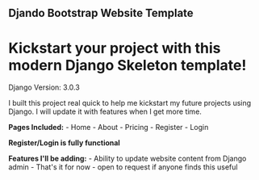 ## Djando Bootstrap Website Template 

# Kickstart your project with this modern Django Skeleton template!

Django Version: 3.0.3

I built this project real quick to help me kickstart my future projects using Django. I will update it with features when I get more time. 

**Pages Included:**
	- Home
	- About
	- Pricing
	- Register
	- Login
	
**Register/Login is fully functional**

**Features I'll be adding:**
	- Ability to update website content from Django admin
	- That's it for now - open to request if anyone finds this useful
	


